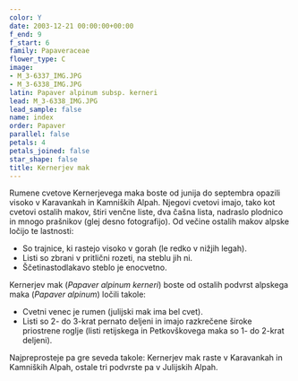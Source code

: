 ```yaml
---
color: Y
date: 2003-12-21 00:00:00+00:00
f_end: 9
f_start: 6
family: Papaveraceae
flower_type: C
image:
- M_3-6337_IMG.JPG
- M_3-6338_IMG.JPG
latin: Papaver alpinum subsp. kerneri
lead: M_3-6338_IMG.JPG
lead_sample: false
name: index
order: Papaver
parallel: false
petals: 4
petals_joined: false
star_shape: false
title: Kernerjev mak
---
```

Rumene cvetove Kernerjevega maka boste od junija do septembra opazili visoko v Karavankah in Kamniških Alpah. Njegovi cvetovi imajo, tako kot cvetovi ostalih makov, štiri venčne liste, dva čašna lista, nadraslo plodnico in mnogo prašnikov (glej desno fotografijo). Od večine ostalih makov alpske ločijo te lastnosti:

-   So trajnice, ki rastejo visoko v gorah (le redko v nižjih legah).
-   Listi so zbrani v pritlični rozeti, na steblu jih ni.
-   Ščetinastodlakavo steblo je enocvetno.

Kernerjev mak (*Papaver alpinum kerneri*) boste od ostalih podvrst alpskega maka (*Papaver alpinum*) ločili takole:

-   Cvetni venec je rumen (julijski mak ima bel cvet).
-   Listi so 2- do 3-krat pernato deljeni in imajo razkrečene široke priostrene roglje (listi retijskega in Petkovškovega maka so 1- do 2-krat deljeni).

Najpreprosteje pa gre seveda takole: Kernerjev mak raste v Karavankah in Kamniških Alpah, ostale tri podvrste pa v Julijskih Alpah.

